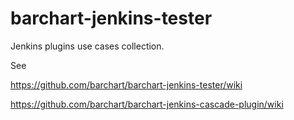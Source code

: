 barchart-jenkins-tester
=======================

Jenkins plugins use cases collection.

See

https://github.com/barchart/barchart-jenkins-tester/wiki

https://github.com/barchart/barchart-jenkins-cascade-plugin/wiki


